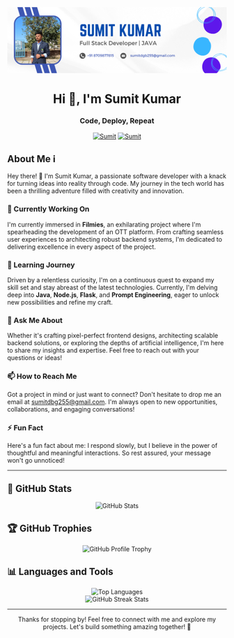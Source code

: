 <div align="center">
  <!--<img width="500px" src="https://github.com/LearnerSumit/LearnerSumit/blob/main/profile.jpeg" alt="Banner">-->
  <img src="https://github.com/LearnerSumit/LearnerSumit/blob/main/banner.png" alt="Banner">
</div>

<h1 align="center">Hi 👋, I'm Sumit Kumar</h1>
<h3 align="center">Code, Deploy, Repeat</h3>

<p align="center"> 
  <a href="https://twitter.com/Sumit" target="blank"><img src="https://img.shields.io/twitter/follow/Sumit?logo=twitter&style=for-the-badge" alt="Sumit" /></a> 
  <a href="https://www.linkedin.com/in/sumit-kumar-16474b216" target="blank"><img src="https://img.shields.io/badge/LinkedIn-Connect-blue?style=for-the-badge&logo=linkedin" alt="Sumit" /></a>

</p>

## About Me ℹ️

Hey there! 👋 I'm Sumit Kumar, a passionate software developer with a knack for turning ideas into reality through code. My journey in the tech world has been a thrilling adventure filled with creativity and innovation.

### 🔭 Currently Working On

I'm currently immersed in **Filmies**, an exhilarating project where I'm spearheading the development of an OTT platform. From crafting seamless user experiences to architecting robust backend systems, I'm dedicated to delivering excellence in every aspect of the project.

### 🌱 Learning Journey

Driven by a relentless curiosity, I'm on a continuous quest to expand my skill set and stay abreast of the latest technologies. Currently, I'm delving deep into **Java**, **Node.js**, **Flask**, and **Prompt Engineering**, eager to unlock new possibilities and refine my craft.

### 💬 Ask Me About

Whether it's crafting pixel-perfect frontend designs, architecting scalable backend solutions, or exploring the depths of artificial intelligence, I'm here to share my insights and expertise. Feel free to reach out with your questions or ideas!

### 📫 How to Reach Me

Got a project in mind or just want to connect? Don't hesitate to drop me an email at sumitdbg255@gmail.com. I'm always open to new opportunities, collaborations, and engaging conversations!

### ⚡ Fun Fact

Here's a fun fact about me: I respond slowly, but I believe in the power of thoughtful and meaningful interactions. So rest assured, your message won't go unnoticed!

---



## 🚀 GitHub Stats

<div align="center">
  <img src="https://github-readme-stats.vercel.app/api?username=LearnerSumit&show_icons=true&locale=en&theme=algolia" alt="GitHub Stats" />
</div>

## 🏆 GitHub Trophies

<div align="center">
  <img src="https://github-profile-trophy.vercel.app/?username=LearnerSumit&theme=algolia" alt="GitHub Profile Trophy" />
</div>


## 📊 Languages and Tools

<div align="center">
  <img src="https://github-readme-stats.vercel.app/api/top-langs/?username=LearnerSumit&layout=compact&theme=algolia" alt="Top Languages" />
</div>

<div align="center">
  <img src="https://github-readme-streak-stats.herokuapp.com/?user=LearnerSumit&theme=algolia" alt="GitHub Streak Stats" />
</div>

---

<div align="center">
  <p>Thanks for stopping by! Feel free to connect with me and explore my projects. Let's build something amazing together! 🚀</p>
</div>
